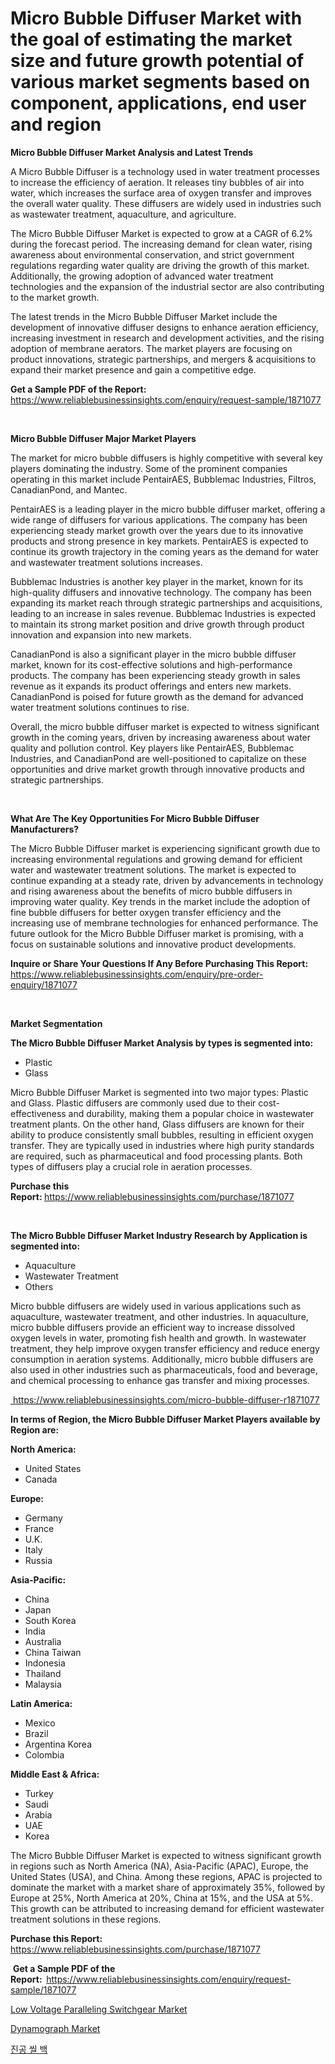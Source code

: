 <p><h1>Micro Bubble Diffuser Market with the goal of estimating the market size and future growth potential of various market segments based on component, applications, end user and region</h1></p><p><strong>Micro Bubble Diffuser Market Analysis and Latest Trends</strong></p>
<p><p>A Micro Bubble Diffuser is a technology used in water treatment processes to increase the efficiency of aeration. It releases tiny bubbles of air into water, which increases the surface area of oxygen transfer and improves the overall water quality. These diffusers are widely used in industries such as wastewater treatment, aquaculture, and agriculture.</p><p>The Micro Bubble Diffuser Market is expected to grow at a CAGR of 6.2% during the forecast period. The increasing demand for clean water, rising awareness about environmental conservation, and strict government regulations regarding water quality are driving the growth of this market. Additionally, the growing adoption of advanced water treatment technologies and the expansion of the industrial sector are also contributing to the market growth.</p><p>The latest trends in the Micro Bubble Diffuser Market include the development of innovative diffuser designs to enhance aeration efficiency, increasing investment in research and development activities, and the rising adoption of membrane aerators. The market players are focusing on product innovations, strategic partnerships, and mergers & acquisitions to expand their market presence and gain a competitive edge.</p></p>
<p><strong>Get a Sample PDF of the Report:&nbsp;</strong> <a href="https://www.reliablebusinessinsights.com/enquiry/request-sample/1871077">https://www.reliablebusinessinsights.com/enquiry/request-sample/1871077</a></p>
<p>&nbsp;</p>
<p><strong>Micro Bubble Diffuser Major Market Players</strong></p>
<p><p>The market for micro bubble diffusers is highly competitive with several key players dominating the industry. Some of the prominent companies operating in this market include PentairAES, Bubblemac Industries, Filtros, CanadianPond, and Mantec.</p><p>PentairAES is a leading player in the micro bubble diffuser market, offering a wide range of diffusers for various applications. The company has been experiencing steady market growth over the years due to its innovative products and strong presence in key markets. PentairAES is expected to continue its growth trajectory in the coming years as the demand for water and wastewater treatment solutions increases.</p><p>Bubblemac Industries is another key player in the market, known for its high-quality diffusers and innovative technology. The company has been expanding its market reach through strategic partnerships and acquisitions, leading to an increase in sales revenue. Bubblemac Industries is expected to maintain its strong market position and drive growth through product innovation and expansion into new markets.</p><p>CanadianPond is also a significant player in the micro bubble diffuser market, known for its cost-effective solutions and high-performance products. The company has been experiencing steady growth in sales revenue as it expands its product offerings and enters new markets. CanadianPond is poised for future growth as the demand for advanced water treatment solutions continues to rise.</p><p>Overall, the micro bubble diffuser market is expected to witness significant growth in the coming years, driven by increasing awareness about water quality and pollution control. Key players like PentairAES, Bubblemac Industries, and CanadianPond are well-positioned to capitalize on these opportunities and drive market growth through innovative products and strategic partnerships.</p></p>
<p>&nbsp;</p>
<p><strong>What Are The Key Opportunities For Micro Bubble Diffuser Manufacturers?</strong></p>
<p><p>The Micro Bubble Diffuser market is experiencing significant growth due to increasing environmental regulations and growing demand for efficient water and wastewater treatment solutions. The market is expected to continue expanding at a steady rate, driven by advancements in technology and rising awareness about the benefits of micro bubble diffusers in improving water quality. Key trends in the market include the adoption of fine bubble diffusers for better oxygen transfer efficiency and the increasing use of membrane technologies for enhanced performance. The future outlook for the Micro Bubble Diffuser market is promising, with a focus on sustainable solutions and innovative product developments.</p></p>
<p><strong>Inquire or Share Your Questions If Any Before Purchasing This Report:</strong> <a href="https://www.reliablebusinessinsights.com/enquiry/pre-order-enquiry/1871077">https://www.reliablebusinessinsights.com/enquiry/pre-order-enquiry/1871077</a></p>
<p>&nbsp;</p>
<p><strong>Market Segmentation</strong></p>
<p><strong>The Micro Bubble Diffuser Market Analysis by types is segmented into:</strong></p>
<p><ul><li>Plastic</li><li>Glass</li></ul></p>
<p><p>Micro Bubble Diffuser Market is segmented into two major types: Plastic and Glass. Plastic diffusers are commonly used due to their cost-effectiveness and durability, making them a popular choice in wastewater treatment plants. On the other hand, Glass diffusers are known for their ability to produce consistently small bubbles, resulting in efficient oxygen transfer. They are typically used in industries where high purity standards are required, such as pharmaceutical and food processing plants. Both types of diffusers play a crucial role in aeration processes.</p></p>
<p><strong>Purchase this Report:&nbsp;</strong><a href="https://www.reliablebusinessinsights.com/purchase/1871077">https://www.reliablebusinessinsights.com/purchase/1871077</a></p>
<p>&nbsp;</p>
<p><strong>The Micro Bubble Diffuser Market Industry Research by Application is segmented into:</strong></p>
<p><ul><li>Aquaculture</li><li>Wastewater Treatment</li><li>Others</li></ul></p>
<p><p>Micro bubble diffusers are widely used in various applications such as aquaculture, wastewater treatment, and other industries. In aquaculture, micro bubble diffusers provide an efficient way to increase dissolved oxygen levels in water, promoting fish health and growth. In wastewater treatment, they help improve oxygen transfer efficiency and reduce energy consumption in aeration systems. Additionally, micro bubble diffusers are also used in other industries such as pharmaceuticals, food and beverage, and chemical processing to enhance gas transfer and mixing processes.</p></p>
<p><a href="https://www.reliablebusinessinsights.com/micro-bubble-diffuser-r1871077">&nbsp;https://www.reliablebusinessinsights.com/micro-bubble-diffuser-r1871077</a></p>
<p><strong>In terms of Region, the Micro Bubble Diffuser Market Players available by Region are:</strong></p>
<p>
    <p> <strong> North America: </strong>
        <ul>
            <li>United States</li>
            <li>Canada</li>
        </ul>
        </p> 
    <p> <strong> Europe: </strong>
        <ul>
            <li>Germany</li>
            <li>France</li>
            <li>U.K.</li>
            <li>Italy</li>
            <li>Russia</li>
        </ul>
        </p> 
    <p> <strong> Asia-Pacific: </strong>
        <ul>
            <li>China</li>
            <li>Japan</li>
            <li>South Korea</li>
            <li>India</li>
            <li>Australia</li>
            <li>China Taiwan</li>
            <li>Indonesia</li>
            <li>Thailand</li>
            <li>Malaysia</li>
        </ul>
        </p> 
    <p> <strong> Latin America: </strong>
        <ul>
            <li>Mexico</li>
            <li>Brazil</li>
            <li>Argentina Korea</li>
            <li>Colombia</li>
        </ul>
        </p> 
    <p> <strong> Middle East & Africa: </strong>
        <ul>
            <li>Turkey</li>
            <li>Saudi</li>
            <li>Arabia</li>
            <li>UAE</li>
            <li>Korea</li>
        </ul>
    </p>
    </p>
<p><p>The Micro Bubble Diffuser Market is expected to witness significant growth in regions such as North America (NA), Asia-Pacific (APAC), Europe, the United States (USA), and China. Among these regions, APAC is projected to dominate the market with a market share of approximately 35%, followed by Europe at 25%, North America at 20%, China at 15%, and the USA at 5%. This growth can be attributed to increasing demand for efficient wastewater treatment solutions in these regions.</p></p>
<p><strong>Purchase this Report: </strong><a href="https://www.reliablebusinessinsights.com/purchase/1871077">https://www.reliablebusinessinsights.com/purchase/1871077</a></p>
<p>&nbsp;<strong>Get a Sample PDF of the Report:&nbsp;&nbsp;</strong><a href="https://www.reliablebusinessinsights.com/enquiry/request-sample/1871077">https://www.reliablebusinessinsights.com/enquiry/request-sample/1871077</a></p>
<p><strong></strong></p>
<p><p><a href="https://github.com/RickHolmes3/Market-Research-Report-List-5/blob/main/low-voltage-paralleling-switchgear-market.md">Low Voltage Paralleling Switchgear Market</a></p><p><a href="https://github.com/thuyvuongpk111/Market-Research-Report-List-1/blob/main/dynamograph-market.md">Dynamograph Market</a></p><p><a href="https://github.com/rcabello548/Market-Research-Report-List-2/blob/main/9537539168737.md">진공 씰 백</a></p></p>